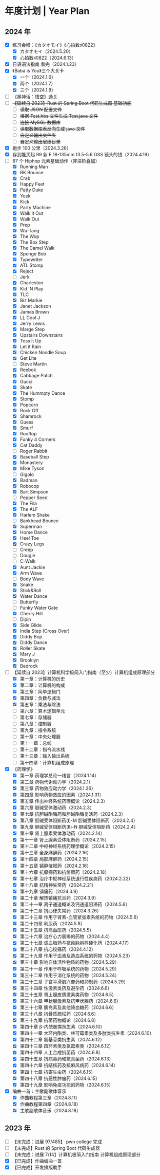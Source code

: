 # 年度计划 | Year Plan

## 2024 年

- [x] 练习会唱：《カタオモイ》《心拍数♯0822》
  - [x] カタオモイ（2024.5.20）
  - [x] 心拍数♯0822（2024.6.13）
- [x] 日语语法指南 看完（2024.1.23）
- [x] 《Baba is You》三个大关卡
  - [x] 一个（2024.1.6）
  - [x] 两个（2024.1.7）
  - [x] 三个（2024.1.8）
- [ ] 《黑神话：悟空》通关
- [ ] ~~【延续自 2023】Rust 的 Spring Boot 代码生成器 基础功能~~
  - [ ] ~~读取 JSON 配置文件~~
  - [ ] ~~根据 Test.hbs 文件生成 Test.java 文件~~
  - [ ] ~~连接 MySQL 数据库~~
  - [ ] ~~读取数据库表反向生成 java 文件~~
  - [ ] ~~自定义输出文件夹~~
  - [ ] ~~自定义输出层级目录~~
- [x] 跑步 100 公里（2024.3.26）
- [x] 存到能买起 99 新 E 18-135mm f3.5-5.6 OSS 镜头的钱（2024.4.19）
- [ ] 87 个 Hiphop 元素基础动作（非进阶叠加）
  - [x] Running Man
  - [x] BK Bounce
  - [x] Crab
  - [x] Happy Feet
  - [x] Patty Duke
  - [x] Yeek
  - [x] Kick
  - [x] Party Machine
  - [x] Walk it Out
  - [x] Walk Out
  - [x] Prep
  - [x] Wu-Tang
  - [x] The Wop
  - [x] The Box Step
  - [x] The Camel Walk
  - [x] Sponge Bob
  - [x] Typewriter
  - [x] ATL Stomp
  - [x] Reject
  - [ ] Jerk
  - [x] Charleston
  - [x] Kid 'N Play
  - [x] TLC
  - [x] Biz Markie
  - [x] Janet Jackson
  - [x] James Brown
  - [x] LL Cool J
  - [x] Jerry Lewis
  - [x] Marge Step
  - [x] Upstairs Downstairs
  - [x] Toss it Up
  - [x] Let it Rain
  - [x] Chicken Noodle Soup
  - [x] Get Lite
  - [ ] Steve Martin
  - [x] Reebok
  - [x] Cabbage Patch
  - [x] Gucci
  - [x] Skate
  - [x] The Hummpty Dance
  - [x] Stomp
  - [x] Popcorn
  - [x] Rock Off
  - [x] Shamrock
  - [x] Guess
  - [x] Smurf
  - [x] Rooftop
  - [x] Funky 4 Corners
  - [x] Cat Daddy
  - [ ] Roger Rabbit
  - [x] Baseball Step
  - [x] Monastery
  - [x] Mike Tyson
  - [ ] Gigolo
  - [x] Badman
  - [x] Robocop
  - [x] Bart Simpson
  - [ ] Pepper Seed
  - [x] The Fila
  - [x] The ALF
  - [x] Harlem Shake
  - [ ] Bankhead Bounce
  - [x] Superman
  - [x] Horse Dance
  - [x] Heel Toe
  - [x] Crazy Legs
  - [ ] Creep
  - [ ] Dougie
  - [ ] C-Walk
  - [x] Aunt Jackie
  - [x] Arm Wave
  - [ ] Body Wave
  - [x] Snake
  - [x] Stick&Roll
  - [x] Water Dance
  - [ ] Butterfly
  - [ ] Funky Water Gate
  - [x] Cherry Hill
  - [ ] Dipin
  - [x] Side Glide
  - [x] India Step (Cross Over)
  - [x] Diddy Bop
  - [x] Diddy Dance
  - [x] Roller Skate
  - [x] Mary J
  - [x] Brooklyn
  - [x] Bedrock
- [ ] 【延续自 2023】计算机科学极简入门指南（至少）计算机组成原理部分
  - [x] 第一章：计算机的历史
  - [x] 第二章：计算机的构成
  - [x] 第三章：简单逻辑门
  - [x] 第四章：负数与减法
  - [x] 第五章：乘法与除法
  - [ ] 第六章：算术逻辑单元
  - [ ] 第七章：存储器
  - [ ] 第八章：控制器
  - [ ] 第九章：指令系统
  - [ ] 第十章：中央处理器
  - [ ] 第十一章：总线
  - [ ] 第十二章：指令流水线
  - [ ] 第十三章：输入输出系统
  - [ ] 第十四章：计算机组成原理
- [x] 《药理学》
  - [x] 第一章 药理学总论一绪言（2024.1.14）
  - [x] 第二章 药物代谢动力学（2024.2.1）
  - [x] 第三章 药物效应动力学（2024.1.26）
  - [x] 第四章 影响药物效应的因素（2024.1.31）
  - [x] 第五章 传出神经系统药理概论（2024.2.3）
  - [x] 第六章 胆碱受体激动药（2024.2.3）
  - [x] 第七章 抗胆碱酯酶药和胆碱酯酶复活药（2024.2.3）
  - [x] 第八章 胆碱受体阻断药(I)-M 胆碱受体阻断药（2024.2.4）
  - [x] 第九章 胆碱受体阻断药(II)-N 胆碱受体阻断药（2024.2.4）
  - [x] 第十章 肾上腺素受体激动药（2024.2.14）
  - [x] 第十一章 肾上腺素受体阻断药（2024.2.15）
  - [x] 第十二章 中枢神经系统药理学概论（2024.2.15）
  - [x] 第十三章 全身麻醉药（2024.2.16）
  - [x] 第十四章 局部麻醉药（2024.2.15）
  - [x] 第十五章 镇静催眠药（2024.2.16）
  - [x] 第十六章 抗癫痫药和抗惊厥药（2024.2.18）
  - [x] 第十七章 治疗中枢神经系统退行性疾病药（2024.2.22）
  - [x] 第十八章 抗精神失常药（2024.2.21）
  - [x] 第十九章 镇痛药（2024.3.9）
  - [x] 第二十章 解热镇痛抗炎药（2024.3.9）
  - [x] 第二十一章 离子通道概论及钙通道阻滞药（2024.5.6）
  - [x] 第二十二章 抗心律失常药（2024.3.26）
  - [x] 第二十三章 作用于肾素-血管紧张素系统的药物（2024.5.6）
  - [x] 第二十四章 利尿药（2024.5.8）
  - [x] 第二十五章 抗高血压药（2024.5.5）
  - [x] 第二十六章 治疗心力衰竭的药物（2024.4.4）
  - [x] 第二十七章 调血脂药与抗动脉粥样硬化药（2024.4.17）
  - [x] 第二十八章 抗心绞痛药（2024.4.12）
  - [x] 第二十九章 作用于血液及造血系统的药物（2024.5.23）
  - [x] 第三十章 影响自体活性物质的药物（2024.5.29）
  - [x] 第三十一章 作用于呼吸系统的药物（2024.5.29）
  - [x] 第三十二章 作用于消化系统的药物（2024.5.24）
  - [x] 第三十三章 子宫平滑肌兴奋药和抑制药（2024.5.29）
  - [x] 第三十四章 性激素类药及避孕药（2024.6.6）
  - [x] 第三十五章 肾上腺皮质激素类药物（2024.6.5）
  - [x] 第三十六章 甲状腺激素及抗甲状腺药（2024.6.6）
  - [x] 第三十七章 胰岛素及其他降血糖药（2024.6.6）
  - [x] 第三十八章 抗骨质疏松药（2024.6.6）
  - [x] 第三十九章 抗菌药物概论（2024.6.8）
  - [x] 第四十章 β-内酰胺类抗生素（2024.6.10）
  - [x] 第四十一章 大环内酯类、林可霉素类及多肽类抗生素（2024.6.10）
  - [x] 第四十二章 氨基苷类抗生素（2024.6.12）
  - [x] 第四十三章 四环素类及氯霉素类（2024.6.12）
  - [x] 第四十四章 人工合成抗菌药（2024.6.8）
  - [x] 第四十五章 抗病毒药和抗真菌药（2024.6.13）
  - [x] 第四十六章 抗结核药及抗麻风病药（2024.6.14）
  - [x] 第四十七章 抗寄生虫药（2024.6.15）
  - [x] 第四十八章 抗恶性肿瘤药（2024.6.15）
  - [x] 第四十九章 影响免疫功能的药物（2024.6.15）
- [x] 编曲一首：主歌副歌体音乐
  - [x] 作曲教程第三章（2024.8.11）
  - [x] 作曲教程第四章（2024.8.18）
  - [x] 主歌副歌体音乐（2024.8.18）

## 2023 年

- [ ] 【未完成：进展 97/485】 pwn college 完成
- [ ] 【未完成】Rust 的 Spring Boot 代码生成器
- [ ] 【未完成：进展 7/14】计算机极简入门指南 计算机组成原理部分
- [x] 【已完成】作曲编曲一首
- [x] 【已完成】开发排版助手
